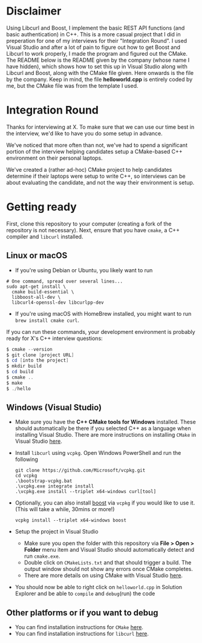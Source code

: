 # Disclaimer

Using Libcurl and Boost, I implement the basic REST API functions (and basic authentication) in C++. This is a more casual project that I did in preperation for one of my interviews for their "Integration Round". I used Visual Studio and after a lot of pain to figure out how to get Boost and Libcurl to work properly, I made the program and figured out the CMake. The README below is the README given by the company (whose name I have hidden), which shows how to set this up in Visual Studio along with Libcurl and Boost, along with the CMake file given. Here onwards is the file by the company. Keep in mind, the file **helloworld.cpp** is entirely coded by me, but the CMake file was from the template I used.

# Integration Round

Thanks for interviewing at X. To make sure that we can use our time best in the interview, we'd like to have you do some setup in advance.

We've noticed that more often than not, we've had to spend a significant portion of the interview helping candidates setup a CMake-based C++ environment on their personal laptops.

We've created a (rather ad-hoc) CMake project to help candidates determine if their laptops were setup to write C++, so interviews can be about evaluating the candidate, and not the way their environment is setup.

# Getting ready
First, clone this repository to your computer (creating a fork of the repository is not necessary). Next, ensure that you have `cmake`, a C++ compiler and `libcurl` installed.

## Linux or macOS
- If you're using Debian or Ubuntu, you likely want to run
```
# One command, spread over several lines...
sudo apt-get install \
  cmake build-essential \
  libboost-all-dev \
  libcurl4-openssl-dev libcurlpp-dev
```
- If you're using macOS with HomeBrew installed, you might want to run `brew install cmake curl`.

If you can run these commands, your development environment is probably ready for X's C++ interview questions:

```powershell
$ cmake --version
$ git clone [project URL]
$ cd [into the project]
$ mkdir build
$ cd build
$ cmake ..
$ make
$ ./hello
```

## Windows (Visual Studio)
- Make sure you have the **C++ CMake tools for Windows** installed. These should automatically be there if you selected C++ as a language when installing Visual Studio. There are more instructions on installing `CMake` in Visual Studio [here](https://docs.microsoft.com/en-us/cpp/build/cmake-projects-in-visual-studio?view=vs-2019#installation).
- Install `libcurl` using `vcpkg`. Open Windows PowerShell and run the following
    ```
    git clone https://github.com/Microsoft/vcpkg.git
    cd vcpkg
    .\bootstrap-vcpkg.bat
    .\vcpkg.exe integrate install
    .\vcpkg.exe install --triplet x64-windows curl[tool]
    ```
- Optionally, you can also install [boost](https://www.boost.org/) via `vcpkg` if you would like to use it. (This will take a while, 30mins or more!) 
    ```
    vcpkg install --triplet x64-windows boost
    ```
- Setup the project in Visual Studio
    - Make sure you open the folder with this repository via **File > Open > Folder** menu item and Visual Studio should automatically detect and run `cmake.exe`.
    - Double click on `CMakeLists.txt` and that should trigger a build. The output window should not show any errors once CMake completes.
    - There are more details on using CMake with Visual Studio [here](https://docs.microsoft.com/en-us/cpp/build/cmake-projects-in-visual-studio?view=vs-2019#ide-integration).  

- You should now be able to right click on `helloworld.cpp` in Solution Explorer and be able to `compile` and `debug`(run) the code

## Other platforms or if you want to debug
- You can find installation instructions for `CMake` [here](https://cmake.org/install/).
- You can find installation instructions for `libcurl` [here](https://curl.haxx.se/docs/install.html).
